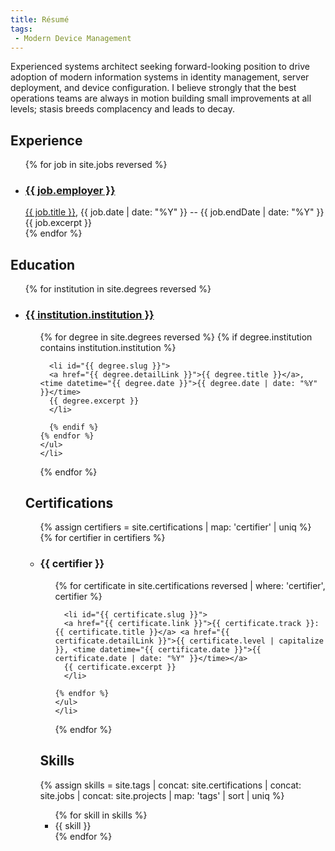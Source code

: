 ```yaml
---
title: Résumé
tags:
 - Modern Device Management
---
```


Experienced systems architect seeking forward-looking position to drive adoption of modern information systems in identity management, server deployment, and device configuration. I believe strongly that the best operations teams are always in motion building small improvements at all levels; stasis breeds complacency and leads to decay. 

## Experience
<ul>
  {% for job in site.jobs reversed %}
    <li>
      <h3 id="{{ job.url | split: '/' | last | split: '.' | first }}"><a href="{{ job.link }}">{{ job.employer }}</a></h3>
      <a href="{{ job.detailLink }}">{{ job.title }}</a>, <time datetime="{{ job.date }}">{{ job.date | date: "%Y" }}</time> -- <time datetime="{{ job.endDate }}">{{ job.endDate | date: "%Y" }}</time>
      {{ job.excerpt }}
    </li>
  {% endfor %}
</ul>

## Education
<ul>
  {% for institution in site.degrees reversed %}
    <li>
      <h3 id="{{ institution.institution | slugify }}"><a href="{{ institution.link }}">{{ institution.institution }}</a></h3>
      <ul>
    {% for degree in site.degrees reversed %}
      {% if degree.institution contains institution.institution %} 

      <li id="{{ degree.slug }}">
      <a href="{{ degree.detailLink }}">{{ degree.title }}</a>, <time datetime="{{ degree.date }}">{{ degree.date | date: "%Y" }}</time>
      {{ degree.excerpt }}
      </li>

      {% endif %}
    {% endfor %}
    </ul>
    </li>
  {% endfor %}
</ul>

## Certifications
<ul>
  {% assign certifiers = site.certifications | map: 'certifier' | uniq %}
  {% for certifier in certifiers %}
    <li>
      <h3 id="{{ certifier | slugify }}">{{ certifier }}</h3>
      <ul>
    {% for certificate in site.certifications reversed | where: 'certifier', certifier %}

      <li id="{{ certificate.slug }}">
      <a href="{{ certificate.link }}">{{ certificate.track }}: {{ certificate.title }}</a> <a href="{{ certificate.detailLink }}">{{ certificate.level | capitalize }}, <time datetime="{{ certificate.date }}">{{ certificate.date | date: "%Y" }}</time></a>
      {{ certificate.excerpt }}
      </li>

    {% endfor %}
    </ul>
    </li>
  {% endfor %}
</ul>

## Skills
{% assign skills = site.tags | concat: site.certifications | concat: site.jobs | concat: site.projects | map: 'tags' | sort | uniq %}
<ul class="inline">
  {% for skill in skills %}
    <li>{{ skill }}</li>
  {% endfor %}
</ul>
<!-- Extensive experience with Active Directory Domain Services + Certificate Services, Azure Active Directory, Azure MFA, Azure Application Proxy, Azure Information Protection, Microsoft Defender for Endpoint, Windows client and server deployment, Group Policy Management, Remote Desktop Services, Google Workspace (“G Suite”), Microsoft Endpoint Manager (Intune), Hyper-V, Windows Failover Clustering, and VMware vSphere ESXi, as well as core technologies including TPM, Virtualization-based Security, Kerberos, Group Managed Service Accounts, and related.-->

